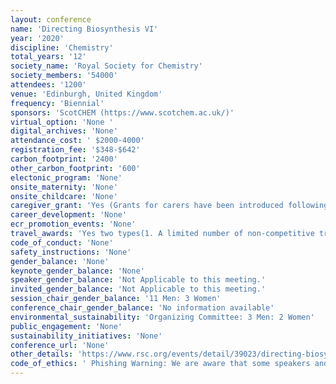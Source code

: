 ```yaml
---
layout: conference 
name: 'Directing Biosynthesis VI'
year: '2020'
discipline: 'Chemistry'
total_years: '12'
society_name: 'Royal Society for Chemistry'
society_members: '54000'
attendees: '1200'
venue: 'Edinburgh, United Kingdom'
frequency: 'Biennial'
sponsors: 'ScotCHEM (https://www.scotchem.ac.uk/)'
virtual_option: 'None '
digital_archives: 'None'
attendance_cost: ' $2000-4000'
registration_fee: '$348-$642'
carbon_footprint: '2400'
other_carbon_footprint: '600'
electonic_program: 'None'
onsite_maternity: 'None'
onsite_childcare: 'None'
caregiver_grant: 'Yes (Grants for carers have been introduced following the Royal Society of Chemistry Breaking the barriers report where 78percent of chemists working in UK academia felt that managing parenting and/or caring responsibilities has an impact on women’s retention and progression. This fund is not limited to women scientists and welcomes applications from anyone with caring responsibilities. These grants have been supported by The Royal Society of Chemistry’s Chemists’ Community Fund. Caring responsibilities are wide and varied, and so each application will be individually assessed, examples of applications that we will consider include: paying for extra home help or nursing care for a dependent whilst you will not be present additional medical/respite care for a dependent whilst you will not be present travel expenses for a relative to travel with you to care for dependents whilst you attend a meeting or event paying for extended hours with a care worker/childminder/play scheme to cover time when you will arrive home later than normal.)'
career_development: 'None'
ecr_promotion_events: 'None'
travel_awards: 'Yes two types(1. A limited number of non-competitive travel grants of up to £200 are available for PhD students and early career scientists. These are assigned on a first come, first served basis.  Applicants must be Royal Society of Chemistry members of any level at the time of making their application.   2. Competitive grants of up to £800 are available to assist with international travel expenses for PhD students, postdocs within 10 years of completing their PhD and early career scientists (including technicians and industrialists) within 10 years of leaving full time education. In addition, applicants must be Royal Society of Chemistry members of any level at the time of making their application.)'
code_of_conduct: 'None'
safety_instructions: 'None'
gender_balance: 'None'
keynote_gender_balance: 'None'
speaker_gender_balance: 'Not Applicable to this meeting.'
invited_gender_balance: 'Not Applicable to this meeting.'
session_chair_gender_balance: '11 Men: 3 Women'
conference_chair_gender_balance: 'No information available'
environmental_sustainability: 'Organizing Committee: 3 Men: 2 Women'
public_engagement: 'None'
sustainability_initiatives: 'None'
conference_url: 'None'
other_details: 'https://www.rsc.org/events/detail/39023/directing-biosynthesis-vi'
code_of_ethics: ' Phishing Warning: We are aware that some speakers and delegates have been approached by companies claiming to operate on behalf of the Royal Society of Chemistry to book their travel and accommodation for our conferences. Please note that whilst we do sometimes work with accommodation providers in order to facilitate hotel bookings, they would never approach you in the first instance. Details of accommodation providers that we are working with are in the ‘accommodation’ section of this webpage. If you are unsure about an e-mail / phone call you receive, please contact us and do not provide any credit card details or personal information. '
---
```

